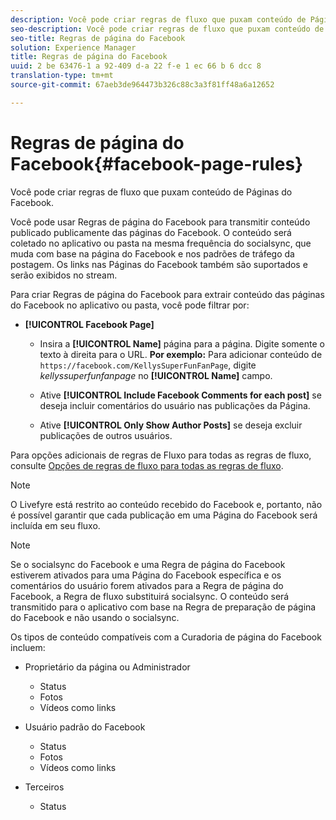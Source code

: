 ```yaml
---
description: Você pode criar regras de fluxo que puxam conteúdo de Páginas do Facebook.
seo-description: Você pode criar regras de fluxo que puxam conteúdo de Páginas do Facebook.
seo-title: Regras de página do Facebook
solution: Experience Manager
title: Regras de página do Facebook
uuid: 2 be 63476-1 a 92-409 d-a 22 f-e 1 ec 66 b 6 dcc 8
translation-type: tm+mt
source-git-commit: 67aeb3de964473b326c88c3a3f81ff48a6a12652

---
```



# Regras de página do Facebook{#facebook-page-rules}

Você pode criar regras de fluxo que puxam conteúdo de Páginas do Facebook.

Você pode usar Regras de página do Facebook para transmitir conteúdo publicado publicamente das páginas do Facebook. O conteúdo será coletado no aplicativo ou pasta na mesma frequência do socialsync, que muda com base na página do Facebook e nos padrões de tráfego da postagem. Os links nas Páginas do Facebook também são suportados e serão exibidos no stream.

Para criar Regras de página do Facebook para extrair conteúdo das páginas do Facebook no aplicativo ou pasta, você pode filtrar por:

* **[!UICONTROL Facebook Page]**

   * Insira a **[!UICONTROL Name]** página para a página. Digite somente o texto à direita para o URL. **Por exemplo:** Para adicionar conteúdo de `https://facebook.com/KellysSuperFunFanPage`, digite *kellyssuperfunfanpage* no **[!UICONTROL Name]** campo.

   * Ative **[!UICONTROL Include Facebook Comments for each post]** se deseja incluir comentários do usuário nas publicações da Página.
   * Ative **[!UICONTROL Only Show Author Posts]** se deseja excluir publicações de outros usuários.

Para opções adicionais de regras de Fluxo para todas as regras de fluxo, consulte [Opções de regras de fluxo para todas as regras de fluxo](../c-streams/c-stream-rule-options-for-all-stream-rules.md#c_stream_rule_options_for_all_stream_rules).

>[!NOTE]
>
>O Livefyre está restrito ao conteúdo recebido do Facebook e, portanto, não é possível garantir que cada publicação em uma Página do Facebook será incluída em seu fluxo.

>[!NOTE]
>
>Se o socialsync do Facebook e uma Regra de página do Facebook estiverem ativados para uma Página do Facebook específica e os comentários do usuário forem ativados para a Regra de página do Facebook, a Regra de fluxo substituirá socialsync. O conteúdo será transmitido para o aplicativo com base na Regra de preparação de página do Facebook e não usando o socialsync.

Os tipos de conteúdo compatíveis com a Curadoria de página do Facebook incluem:

* Proprietário da página ou Administrador

   * Status
   * Fotos
   * Vídeos como links

* Usuário padrão do Facebook

   * Status
   * Fotos
   * Vídeos como links

* Terceiros

   * Status

